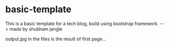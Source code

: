 # basic-template

This is a basic template for a tech blog, build using bootstrap framework.
--> made by shubham jangle

output.jpg in the files is the result of first page...
